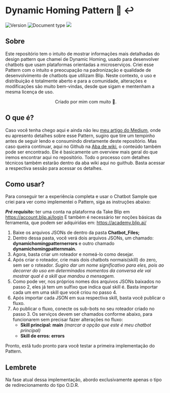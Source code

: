 <!-- @format -->

# Dynamic Homing Pattern 🚀 ↩️

![Version](https://img.shields.io/badge/version-1.0-blue)
![Document type](https://img.shields.io/badge/documentation-Chatbot%20Desing%20Pattern-brightgreen)
<a href="http://creativecommons.org/licenses/by-sa/4.0/" target="_blank"><img src="https://img.shields.io/badge/license-Attribution--ShareAlike%204.0%20International-orange" /></a>

## Sobre

Este repositório tem o intuito de mostrar informações mais detalhadas do design pattern que chamei de Dynamic Homing, usado para desenvolver chatbots que usam plataformas orientadas a microserviços. Criei esse Pattern com o intuito e preocupação na padronização e qualidade de desenvolvimento de chatbots que utilizam Blip. Neste contexto, o uso e distribuição é totalmente aberto e para a comunidade, alterações e modificações são muito bem-vindas, desde que sigam e mentenham a mesma licença de uso.

<div style="display: flex;">
   <span style="margin: 0 auto;">Criado por mim com muito 💜.</span>
</div>

## O que é?

Caso você tenha chego aqui e ainda não leu [meu artigo do Medium](https://medium.com/@dharuanluigi/dynamic-homing-pattern-o-design-pattern-para-chatbot-introdu%C3%A7%C3%A3o-420a3f48fdb9), onde eu apresento detalhes sobre esse Pattern, sugiro que tire um tempinho antes de seguir lendo e consumindo diretamente deste repositório. Mas caso queira continuar, aqui no Github na [Aba de wiki](https://github.com/dharuanluigi/dynamic-homing-pattern/wiki/Overview), o conteúdo também pode ser encontrado. Ele é basicamente um overview mais geral do que iremos encontrar aqui no repositório. Todo o processo com detalhes técnicos também estarão dentro da aba wiki aqui no guithub. Basta acessar a respectiva sessão para acessar os detalhes.

## Como usar?

Para conseguir ter a experiência completa e usar o Chatbot Sample que criei para ver como implementei o Pattern, siga as instruções abaixo:

_**Pré requisito:**_ ter uma conta na plataforma da Take Blip em https://account.blip.ai/login
E também é necessário ter noções básicas da ferramenta, que podem ser adquiridas em: https://academy.blip.ai/

1. Baixe os arquivos JSONs de dentro da pasta **Chatbot_Files;**
2. Dentro dessa pasta, você verá dois arquivos JSONs, um chamado: **dynamichomingpatternerrors** e outro chamado **dynamichomingpatternmain.**
3. Agora, basta criar um roteador e nomeá-lo como desejar.
4. Após criar o roteador, crie mais dois chatbots normais(skill) do zero, sem ser o roteador. _Sugiro dar um nome significativo para eles, pois ao decorrer do uso em determinados momentos da conversa ele vai mostrar qual é a skill que mandou a mensagem._
5. Como pode ver, nos próprios nomes dos arquivos JSONs baixados no passo 2, eles já tem um sulfixo que indica qual skill é. Basta importar cada um em uma skill que você criou no passo 4.
6. Após importar cada JSON em sua respectiva skill, basta você publicar o fluxo.
7. Ao publicar o fluxo, conecte os sub-bots no seu roteador criado no passo 3. Os serviços devem ser chamados conforme abaixo, para funcionarem sem precisar fazer alterações no fluxo:
   - **Skill principal: main** _(marcar a opção que este é meu chatbot principal)_
   - **Skill de erros: errors**

Pronto, estã tudo pronto para você testar a primeira implementação do Pattern.

## Lembrete

Na fase atual dessa implementação, abordo exclusivamente apenas o tipo de redirecionamento do tipo O.D.R.
